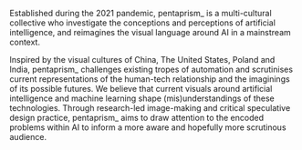 Established during the 2021 pandemic, pentaprism_ is a multi-cultural collective who investigate the conceptions and perceptions of artificial intelligence, and reimagines the visual language around AI in a mainstream context.

Inspired by the visual cultures of China, The United States, Poland and India, pentaprism_ challenges existing tropes of automation and scrutinises current representations of the human-tech relationship and the imaginings of its possible futures. We believe that current visuals around artificial intelligence and machine learning shape (mis)understandings of these technologies. Through research-led image-making and critical speculative design practice, pentaprism_ aims to draw attention to the encoded problems within AI to inform a more aware and hopefully more scrutinous audience.
